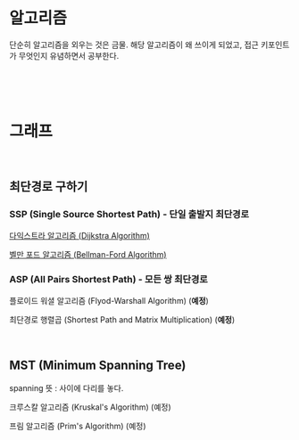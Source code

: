 # 알고리즘

단순히 알고리즘을 외우는 것은 금물. 해당 알고리즘이 왜 쓰이게 되었고, 접근 키포인트가 무엇인지 유념하면서 공부한다.

<br>

<br>

<br>



# 그래프

<br>

## 최단경로 구하기

### SSP (Single Source Shortest Path) - 단일 출발지 최단경로

[다익스트라 알고리즘 (Dijkstra Algorithm)](./Dijkstra.md)

[벨만 포드 알고리즘 (Bellman-Ford Algorithm)](./Bellman-Ford.md)

### ASP (All Pairs Shortest Path) - 모든 쌍 최단경로

플로이드 워셜 알고리즘 (Flyod-Warshall Algorithm) (**예정**)

최단경로 행렬곱 (Shortest Path and Matrix Multiplication) (**예정**)

<br>

## MST (Minimum Spanning Tree)

spanning 뜻 : 사이에 다리를 놓다.

크루스칼 알고리즘 (Kruskal's Algorithm) (예정)

프림 알고리즘 (Prim's Algorithm) (예정)

